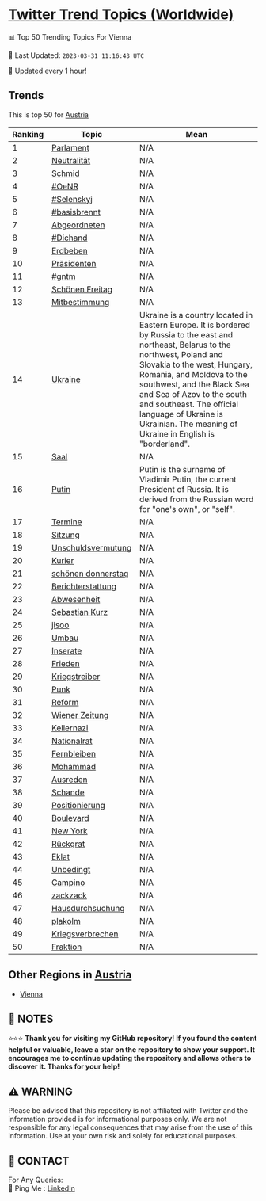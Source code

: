 [Twitter Trend Topics (Worldwide)](https://github.com/ErcinDedeoglu/Twitter-Trend-Topics)
==========


📊 Top 50 Trending Topics For Vienna

📆 Last Updated: `2023-03-31 11:16:43 UTC`

🔧 Updated every 1 hour!


## Trends

This is top 50 for [Austria](</Austria>)

| Ranking | Topic | Mean |
| ------- | ------------ | ------------ |
| 1 | [Parlament](http://twitter.com/search?q=Parlament) | N/A |
| 2 | [Neutralität](http://twitter.com/search?q=Neutralit%c3%a4t) | N/A |
| 3 | [Schmid](http://twitter.com/search?q=Schmid) | N/A |
| 4 | [#OeNR](http://twitter.com/search?q=%23OeNR) | N/A |
| 5 | [#Selenskyj](http://twitter.com/search?q=%23Selenskyj) | N/A |
| 6 | [#basisbrennt](http://twitter.com/search?q=%23basisbrennt) | N/A |
| 7 | [Abgeordneten](http://twitter.com/search?q=Abgeordneten) | N/A |
| 8 | [#Dichand](http://twitter.com/search?q=%23Dichand) | N/A |
| 9 | [Erdbeben](http://twitter.com/search?q=Erdbeben) | N/A |
| 10 | [Präsidenten](http://twitter.com/search?q=Pr%c3%a4sidenten) | N/A |
| 11 | [#gntm](http://twitter.com/search?q=%23gntm) | N/A |
| 12 | [Schönen Freitag](http://twitter.com/search?q=Sch%c3%b6nen+Freitag) | N/A |
| 13 | [Mitbestimmung](http://twitter.com/search?q=Mitbestimmung) | N/A |
| 14 | [Ukraine](http://twitter.com/search?q=Ukraine) | Ukraine is a country located in Eastern Europe. It is bordered by Russia to the east and northeast, Belarus to the northwest, Poland and Slovakia to the west, Hungary, Romania, and Moldova to the southwest, and the Black Sea and Sea of Azov to the south and southeast. The official language of Ukraine is Ukrainian. The meaning of Ukraine in English is "borderland". |
| 15 | [Saal](http://twitter.com/search?q=Saal) | N/A |
| 16 | [Putin](http://twitter.com/search?q=Putin) | Putin is the surname of Vladimir Putin, the current President of Russia. It is derived from the Russian word for "one's own", or "self". |
| 17 | [Termine](http://twitter.com/search?q=Termine) | N/A |
| 18 | [Sitzung](http://twitter.com/search?q=Sitzung) | N/A |
| 19 | [Unschuldsvermutung](http://twitter.com/search?q=Unschuldsvermutung) | N/A |
| 20 | [Kurier](http://twitter.com/search?q=Kurier) | N/A |
| 21 | [schönen donnerstag](http://twitter.com/search?q=sch%c3%b6nen+donnerstag) | N/A |
| 22 | [Berichterstattung](http://twitter.com/search?q=Berichterstattung) | N/A |
| 23 | [Abwesenheit](http://twitter.com/search?q=Abwesenheit) | N/A |
| 24 | [Sebastian Kurz](http://twitter.com/search?q=Sebastian+Kurz) | N/A |
| 25 | [jisoo](http://twitter.com/search?q=jisoo) | N/A |
| 26 | [Umbau](http://twitter.com/search?q=Umbau) | N/A |
| 27 | [Inserate](http://twitter.com/search?q=Inserate) | N/A |
| 28 | [Frieden](http://twitter.com/search?q=Frieden) | N/A |
| 29 | [Kriegstreiber](http://twitter.com/search?q=Kriegstreiber) | N/A |
| 30 | [Punk](http://twitter.com/search?q=Punk) | N/A |
| 31 | [Reform](http://twitter.com/search?q=Reform) | N/A |
| 32 | [Wiener Zeitung](http://twitter.com/search?q=Wiener+Zeitung) | N/A |
| 33 | [Kellernazi](http://twitter.com/search?q=Kellernazi) | N/A |
| 34 | [Nationalrat](http://twitter.com/search?q=Nationalrat) | N/A |
| 35 | [Fernbleiben](http://twitter.com/search?q=Fernbleiben) | N/A |
| 36 | [Mohammad](http://twitter.com/search?q=Mohammad) | N/A |
| 37 | [Ausreden](http://twitter.com/search?q=Ausreden) | N/A |
| 38 | [Schande](http://twitter.com/search?q=Schande) | N/A |
| 39 | [Positionierung](http://twitter.com/search?q=Positionierung) | N/A |
| 40 | [Boulevard](http://twitter.com/search?q=Boulevard) | N/A |
| 41 | [New York](http://twitter.com/search?q=New+York) | N/A |
| 42 | [Rückgrat](http://twitter.com/search?q=R%c3%bcckgrat) | N/A |
| 43 | [Eklat](http://twitter.com/search?q=Eklat) | N/A |
| 44 | [Unbedingt](http://twitter.com/search?q=Unbedingt) | N/A |
| 45 | [Campino](http://twitter.com/search?q=Campino) | N/A |
| 46 | [zackzack](http://twitter.com/search?q=zackzack) | N/A |
| 47 | [Hausdurchsuchung](http://twitter.com/search?q=Hausdurchsuchung) | N/A |
| 48 | [plakolm](http://twitter.com/search?q=plakolm) | N/A |
| 49 | [Kriegsverbrechen](http://twitter.com/search?q=Kriegsverbrechen) | N/A |
| 50 | [Fraktion](http://twitter.com/search?q=Fraktion) | N/A |



## Other Regions in [Austria](</Austria>)

* [Vienna](</Austria/Vienna.md>)



## 📝 NOTES

⭐⭐⭐ **Thank you for visiting my GitHub repository! If you found the content helpful or valuable, leave a star on the repository to show your support. It encourages me to continue updating the repository and allows others to discover it. Thanks for your help!**


## ⚠️ WARNING

Please be advised that this repository is not affiliated with Twitter and the information provided is for informational purposes only. We are not responsible for any legal consequences that may arise from the use of this information. Use at your own risk and solely for educational purposes.


## 📨 CONTACT

 For Any Queries:  
            🏓 Ping Me : [LinkedIn](https://www.linkedin.com/in/ercindedeoglu/)
